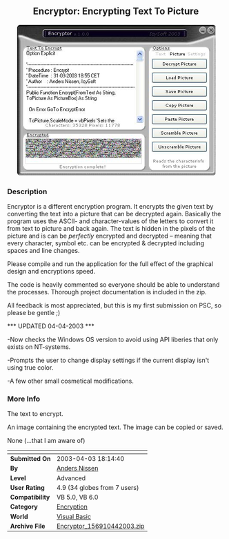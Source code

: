 ﻿<div align="center">

## Encryptor: Encrypting Text To Picture

<img src="PIC200343113524014.JPG">
</div>

### Description

Encryptor is a different encryption program. It encrypts the given text by converting the text into a picture that can be decrypted again. Basically the program uses the ASCII- and character-values of the letters to convert it from text to picture and back again. The text is hidden in the pixels of the picture and is can be *perfectly* encrypted and decrypted – meaning that every character, symbol etc. can be encrypted & decrypted including spaces and line changes.

Please compile and run the application for the full effect of the graphical design and encryptions speed.

The code is heavily commented so everyone should be able to understand the processes. Thorough project documentation is included in the zip.

All feedback is most appreciated, but this is my first submission on PSC, so please be gentle ;)

*** UPDATED 04-04-2003 ***

-Now checks the Windows OS version to avoid using API liberies that only exists on NT-systems.

-Prompts the user to change display settings if the current display isn't using true color.

-A few other small cosmetical modifications.
 
### More Info
 
The text to encrypt.

An image containing the encrypted text. The image can be copied or saved.

None (...that I am aware of)


<span>             |<span>
---                |---
**Submitted On**   |2003-04-03 18:14:40
**By**             |[Anders Nissen](https://github.com/Planet-Source-Code/PSCIndex/blob/master/ByAuthor/anders-nissen.md)
**Level**          |Advanced
**User Rating**    |4.9 (34 globes from 7 users)
**Compatibility**  |VB 5\.0, VB 6\.0
**Category**       |[Encryption](https://github.com/Planet-Source-Code/PSCIndex/blob/master/ByCategory/encryption__1-48.md)
**World**          |[Visual Basic](https://github.com/Planet-Source-Code/PSCIndex/blob/master/ByWorld/visual-basic.md)
**Archive File**   |[Encryptor\_156910442003\.zip](https://github.com/Planet-Source-Code/anders-nissen-encryptor-encrypting-text-to-picture__1-44463/archive/master.zip)








